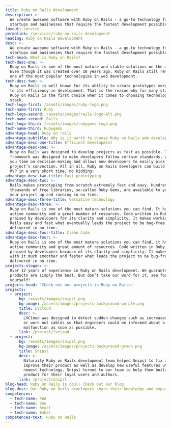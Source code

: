 ```yaml
---
title: Ruby on Rails development
description: >-
  We create awesome software with Ruby on Rails - a go-to technology for
  startups and businesses that require the fastest development possible
layout: service
permalink: /services/ruby-on-rails-development
heading: Ruby on Rails Development
desc: >-
  We create awesome software with Ruby on Rails - a go-to technology for
  startups and businesses that require the fastest development possible
tech-head: What is Ruby on Rails?
tech-desc-one: >-
  Ruby on Rails is one of the most mature and stable solutions on the market.
  Even though it was created over 10 years ago, Ruby on Rails still remains as
  one of the most popular technologies in web development.
tech-desc-two: >-
  Ruby on Rails is well known for its ability to create prototypes very fast due
  to its efficiency in development. That is the reason why for many startups
  Ruby on Rails is the first choice when it comes to choosing technological
  stack.
tech-logo-first: /assets/images/ruby-logo.png
tech-name-first: Ruby
tech-logo-second: /assets/images/rails-logo-alt.png
tech-name-second: Rails
tech-logo-third: /assets/images/rubygems-logo.png
tech-name-third: Rubygems
advantage-head: Ruby on rails
advantage-subtitle: Why is it worth to choose Ruby on Rails web development?
advantage-desc-one-title: Efficient development
advantage-desc-one: >-
  Ruby on Rails was designed to develop projects as fast as possible. The
  framework was designed to make developers follow certain standards, what saves
  you time on decision-making and allows new developers to easily pick up your
  project’s convection. All in all, Ruby on Rails developers can build a working
  MVP in a very short time, no kidding!
advantage-desc-two-title: Fast prototyping
advantage-desc-two: >-
  Rails makes prototyping from scratch extremely fast and easy. Hundreds of
  thousands of free libraries, so-called Ruby Gems, are available to you to get
  your project up and running in no time.
advantage-desc-three-title: Versatile technology
advantage-desc-three: >-
  Ruby on Rails is one of the most mature solutions you can find. It has an
  active community and a great number of resources. Code written in Ruby is
  praised by developers for its clarity and simplicity. It makes working with
  Rails easy and fast what eventually leads the project to be bug-free and
  delivered in no time.
advantage-desc-four-title: Clean Code
advantage-desc-four: >-
  Ruby on Rails is one of the most mature solutions you can find, it has an
  active community and great amount of resources. Code written in Ruby is
  praised by developers because of its clarity and simplicity. It makes working
  with it much smoother and faster what leads the project to be bug-free and
  delivered in no time.
projects-slogan: >-
  Over 12 years of experience in Ruby on Rails development. We guarantee our
  products are simply the best. But don’t take our word for it, see for
  yourself!
projects-head: 'Check out our projects in Ruby on Rails:'
projects:
  - project:
      bg: /assets/images/snipsl.png
      bg-image: /assets/images/projects-background-purple.png
      title: LVCloud
      desc: >-
        LVCloud was designed to detect sudden changes such as increased humidity
        or worn out cables so that engineers could be informed about a possible
        malfunction as soon as possible.
      link: /project/lvcloud
  - project:
      bg: /assets/images/snipsl.png
      bg-image: /assets/images/projects-background-green.png
      title: Snipsl
      desc: >-
        Naturaily Ruby on Rails development team helped Snipsl to fix and
        improve their product as well as develop new useful features utilizing
        newest technology. Snipsl turned to our team to help them build a better
        product for their loyal users and authors.
      link: /project/snipsl
blog-head: Ruby on Rails is cool! Check out our blog
blog-desc: Our Ruby on Rails developers share their knowledge and experience on our blog.
competences:
  - tech-name: PWA
  - tech-name: Vue
  - tech-name: React
  - tech-name: Ember
competences-text: Ruby on Rails
---
```

